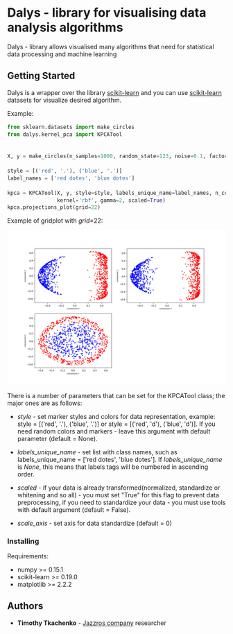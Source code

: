 # Dalys - library for visualising data analysis algorithms

Dalys - library allows visualised many algorithms that need for statistical data processing and machine learning

## Getting Started

Dalys is a wrapper over the library [scikit-learn](scikit-learn.org/) and you can use [scikit-learn](scikit-learn.org/) datasets 
for visualize desired algorithm.

Example:

```python
from sklearn.datasets import make_circles
from dalys.kernel_pca import KPCATool


X, y = make_circles(n_samples=1000, random_state=123, noise=0.1, factor=0.2)

style = [('red', '.'), ('blue', '.')]
label_names = ['red dotes', 'blue dotes']

kpca = KPCATool(X, y, style=style, labels_unique_name=label_names, n_components=3,
                kernel='rbf', gamma=2, scaled=True)
kpca.projections_plot(grid=22)
```
Example of gridplot with *grid*=22:

![Kernel PCA gridplot](img/KPCATool_2D_subplot.png)

There is a number of parameters that can be set for the KPCATool class;
the major ones are as follows:

* *style* - set marker styles and colors for data representation, 
example: style = [('red', '.'), ('blue', '.')] or
style = [('red', 'd'), ('blue', 'd')]. If you need random colors and markers - leave this argument with default parameter (default = None).

* *labels_unique_name* - set list with class names, such as labels_unique_name = ['red dotes', 'blue dotes']. If *labels_unique_name* is *None*, this means that labels tags will be numbered in ascending order.

* *scaled* - if your data is already transformed(normalized, standardize or whitening and so all) - you must set "True" for this flag to prevent data preprocessing,
if you need to standardize your data - you must use tools with default argument (default = False).

* *scale_axis* - set axis for data standardize (default = 0)


### Installing

Requirements:
* numpy >= 0.15.1
* scikit-learn >= 0.19.0
* matplotlib >= 2.2.2

## Authors

* **Timothy Tkachenko** - [Jazzros company](http://www.jazzros.com/ua) researcher
